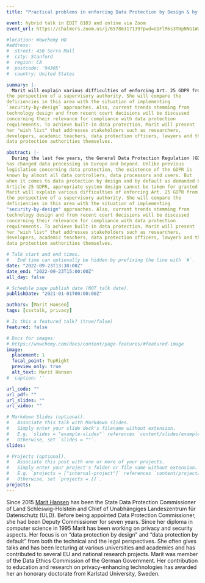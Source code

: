 ```yaml
---
title: "Practical problems in enforcing Data Protection by Design & by Default - the perspective of a Data Protection Authority"

event: hybrid talk in EDIT 8103 and online via Zoom
event_url: https://chalmers.zoom.us/j/65786317139?pwd=U1FlMks3THpNNG1WaFRJNkJxQXdBQT09

#location: Wowchemy HQ
#address:
#  street: 450 Serra Mall
#  city: Stanford
#  region: CA
#  postcode: '94305'
#  country: United States

summary: |-
  Marit will explain various difficulties of enforcing Art. 25 GDPR from
the perspective of a supervisory authority. She will compare the
deficiencies in this area with the situation of implementing
`security-by-design` approaches. Also, current trends stemming from
technology design and from recent court decisions will be discussed
concerning their relevance for compliance with data protection
requirements. To achieve built-in data protection, Marit will present
her "wish list" that addresses stakeholders such as researchers,
developers, academic teachers, data protection officers, lawyers and the
data protection authorities themselves.

abstract: |-
  During the last few years, the General Data Protection Regulation (GDPR)
has changed data processing in Europe and beyond. Unlike previous
legislation concerning data protection, the existence of the GDPR is
known by almost all data controllers, data processors and users. But
when it comes to data protection by design and by default as demanded by
Article 25 GDPR, appropriate system design cannot be taken for granted.
Marit will explain various difficulties of enforcing Art. 25 GDPR from
the perspective of a supervisory authority. She will compare the
deficiencies in this area with the situation of implementing
"security-by-design" approaches. Also, current trends stemming from
technology design and from recent court decisions will be discussed
concerning their relevance for compliance with data protection
requirements. To achieve built-in data protection, Marit will present
her "wish list" that addresses stakeholders such as researchers,
developers, academic teachers, data protection officers, lawyers and the
data protection authorities themselves.

# Talk start and end times.
#   End time can optionally be hidden by prefixing the line with `#`.
date: "2022-09-23T13:30:00Z"
date_end: "2022-09-23T15:00:00Z"
all_day: false

# Schedule page publish date (NOT talk date).
publishDate: "2021-01-01T00:00:00Z"

authors: [Marit Hansen]
tags: [csstalk, privacy]

# Is this a featured talk? (true/false)
featured: false

# Docs for images:
# https://wowchemy.com/docs/content/page-features/#featured-image
image:
  placement: 1
  focal_point: TopRight
  preview_only: true
  alt_text: Marit Hansen
#  caption: ''

url_code: ""
url_pdf: ""
url_slides: ""
url_video: ""

# Markdown Slides (optional).
#   Associate this talk with Markdown slides.
#   Simply enter your slide deck's filename without extension.
#   E.g. `slides = "example-slides"` references `content/slides/example-slides.md`.
#   Otherwise, set `slides = ""`.
slides:

# Projects (optional).
#   Associate this post with one or more of your projects.
#   Simply enter your project's folder or file name without extension.
#   E.g. `projects = ["internal-project"]` references `content/project/deep-learning/index.md`.
#   Otherwise, set `projects = []`.
projects:
---
```


Since 2015 [Marit Hansen](https://www.hansen-kronshagen.de/marit/en/) has been the State Data Protection Commissioner of Land Schleswig-Holstein and Chief of Unabhängiges Landeszentrum für Datenschutz (ULD). Before being appointed Data Protection Commissioner, she had been Deputy Commissioner for seven years. Since her diploma in computer science in 1995 Marit has been working on privacy and security aspects. Her focus is on “data protection by design” and “data protection by default” from both the technical and the legal perspectives. She often gives talks and has been lecturing at various universities and academies and has contributed to several EU and national research projects. Marit was member of the Data Ethics Commission of the German Government. Her contribution to education and research on privacy-enhancing technologies has awarded her an honorary doctorate from Karlstad University, Sweden.
